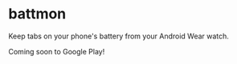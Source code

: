 # battmon
Keep tabs on your phone's battery from your Android Wear watch.

Coming soon to Google Play!
